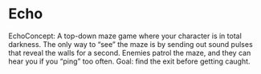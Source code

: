 # Echo
EchoConcept:  A top-down maze game where your character is in total darkness.  The only way to “see” the maze is by sending out sound pulses that reveal the walls for a second.  Enemies patrol the maze, and they can hear you if you “ping” too often.  Goal: find the exit before getting caught.
